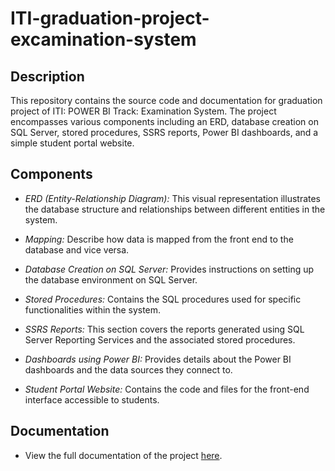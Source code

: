 # ITI-graduation-project-excamination-system

## Description

This repository contains the source code and documentation for graduation project of ITI: POWER BI Track: Examination System.
The project encompasses various components including an ERD, database creation on SQL Server, stored procedures, SSRS reports, Power BI dashboards, and a simple student portal website.

## Components

- *ERD (Entity-Relationship Diagram):* This visual representation illustrates the database structure and relationships between different entities in the system.

- *Mapping:* Describe how data is mapped from the front end to the database and vice versa.

- *Database Creation on SQL Server:* Provides instructions on setting up the database environment on SQL Server.

- *Stored Procedures:* Contains the SQL procedures used for specific functionalities within the system.

- *SSRS Reports:* This section covers the reports generated using SQL Server Reporting Services and the associated stored procedures.

- *Dashboards using Power BI:* Provides details about the Power BI dashboards and the data sources they connect to.

- *Student Portal Website:* Contains the code and files for the front-end interface accessible to students.

## Documentation
- View the full documentation of the project [here](https://github.com/Mennatullah-Fahmi/ITI-graduation-project-excamination-system/blob/main/Documentation%20%26%20Presentation/Examination%20System%20documentation.pdf).
